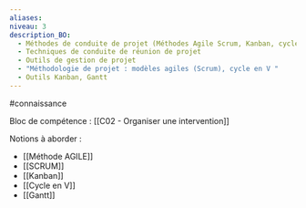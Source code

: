```yaml
---
aliases: 
niveau: 3
description_BO:
  - Méthodes de conduite de projet (Méthodes Agile Scrum, Kanban, cycle en V )
  - Techniques de conduite de réunion de projet
  - Outils de gestion de projet
  - "Méthodologie de projet : modèles agiles (Scrum), cycle en V "
  - Outils Kanban, Gantt
---
```

#connaissance

Bloc de compétence : [[C02 - Organiser une intervention]]

Notions à aborder : 
- [[Méthode AGILE]]
- [[SCRUM]]
- [[Kanban]]
- [[Cycle en V]]
- [[Gantt]]